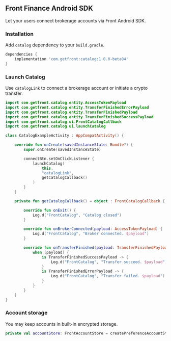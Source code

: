 ## Front Finance Android SDK

Let your users connect brokerage accounts via Front Android SDK.

### Installation

Add `catalog` dependency to your `build.gradle`.
```gradle
dependencies {
    implementation 'com.getfront:catalog:1.0.0-beta04'
}
```

### Launch Catalog

Use `catalogLink` to connect a brokerage account or initiate a crypto transfer.
```kotlin
import com.getfront.catalog.entity.AccessTokenPayload
import com.getfront.catalog.entity.TransferFinishedErrorPayload
import com.getfront.catalog.entity.TransferFinishedPayload
import com.getfront.catalog.entity.TransferFinishedSuccessPayload
import com.getfront.catalog.ui.FrontCatalogCallback
import com.getfront.catalog.ui.launchCatalog

class CatalogExampleActivity : AppCompatActivity() {

    override fun onCreate(savedInstanceState: Bundle?) {
        super.onCreate(savedInstanceState)

        connectBtn.setOnClickListener {
            launchCatalog(
                this,
                "catalogLink",
                getCatalogCallback()
            )
        }
    }

    private fun getCatalogCallback() = object : FrontCatalogCallback {

        override fun onExit() {
            Log.d("FrontCatalog", "Catalog closed")
        }

        override fun onBrokerConnected(payload: AccessTokenPayload) {
            Log.d("FrontCatalog", "Broker connected. $payload")
        }

        override fun onTransferFinished(payload: TransferFinishedPayload) {
            when (payload) {
                is TransferFinishedSuccessPayload -> {
                    Log.d("FrontCatalog", "Transfer succeed. $payload")
                }
                is TransferFinishedErrorPayload -> {
                    Log.d("FrontCatalog", "Transfer failed. $payload")
                }
            }
        }
    }
}
```

### Account storage

You may keep accounts in built-in encrypted storage.
```kotlin
private val accountStore: FrontAccountStore = createPreferenceAccountStore(context)
```
